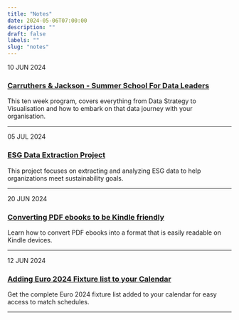```yaml
---
title: "Notes"
date: 2024-05-06T07:00:00
description: ""
draft: false
labels: ""
slug: "notes"
---
```

<!-- <div class="item-date sans-serif">29 AUG 2024</div> -->
<div class="note-item">
<div class="item-date sans-serif">10 JUN 2024</div>
 <div class="item-info">
                                <h3 class="sans-serif"><a class="color-inherit" href="../../summer_school/summer_school/">Carruthers & Jackson - Summer School For Data Leaders</a></h3>
                                <p>This ten week program, covers everything from Data Strategy to Visualisation and how to embark on that data journey with your organisation. </p>
                                <!-- <ul class="sans-serif">            <li><a href="/tag/data" target="_self">#DATA</a><a href="/tag/leadership" target="_self"> #LEADERSHIP</a></li>
                                <div class="clearfix"></div></ul> -->
                            </div>
</div>
<hr />
<div class="note-item">
<div class="item-date sans-serif">05 JUL 2024</div>
<div class="item-info">
    <h3 class="sans-serif"><a class="color-inherit" href="../project_esg_report">ESG Data Extraction Project</a></h3>
    <p>This project focuses on extracting and analyzing ESG data to help organizations meet sustainability goals.</p>
</div>
</div>
<hr />
<div class="note-item">
<div class="item-date sans-serif">20 JUN 2024</div>
<div class="item-info">
    <h3 class="sans-serif"><a class="color-inherit" href="../pdf_to_kindle">Converting PDF ebooks to be Kindle friendly</a></h3>
    <p>Learn how to convert PDF ebooks into a format that is easily readable on Kindle devices.</p>
</div>
</div>
<hr />
<div class="note-item">
<div class="item-date sans-serif">12 JUN 2024</div>
<div class="item-info">
    <h3 class="sans-serif"><a class="color-inherit" href="../euro_2024">Adding Euro 2024 Fixture list to your Calendar</a></h3>
    <p>Get the complete Euro 2024 fixture list added to your calendar for easy access to match schedules.</p>
</div>
</div>
<hr />
<!-- <span class="date">[05/07/2024]</span> - <a
                                        href="../project_esg_report">ESG Data Extraction Project</a><br />
<span class="date">[20/06/2024]</span> - <a href="../pdf_to_kindle">Converting PDF ebooks to be Kindle friendly</a><br />
<span class="date">[12/06/2024]</span> - <a href="../euro_2024">Adding Euro 2024 Fixture list to your Calender</a><br /> -->
